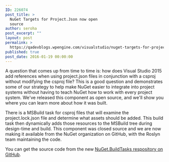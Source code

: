 ```yaml
---
ID: 226074
post_title: >
  NuGet Targets for Project.Json now open
  source
author: seroha
post_excerpt: ""
layout: post
permalink: >
  https://qadevblogs.wpengine.com/visualstudio/nuget-targets-for-project-json-now-open-source/
published: true
post_date: 2016-01-19 00:00:00
---
```

A question that comes up from time to time is: how does Visual Studio 2015 add references when using project.json files in conjunction with a csproj without modifying the csproj file? This is a good question and demonstrates some of our strategy to help make NuGet easier to integrate into project systems without having to teach NuGet how to work with every project system. We've released this component as open source, and we'll show you where you can learn more about how it was built.

There is a MSBuild task for csproj files that will examine the project.lock.json file and determine what assets should be added. This build task then dynamically adds those resources to the MSBuild tree during design-time and build. This component was closed source and we are now making it available from the NuGet organization on GitHub, with the Roslyn team maintaining the code.

You can get the source code from the new [NuGet.BuildTasks respository on GitHub][1].

 [1]: https://github.com/NuGet/NuGet.BuildTasks